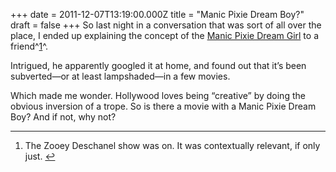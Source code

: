 +++
date = 2011-12-07T13:19:00.000Z
title = "Manic Pixie Dream Boy?"
draft = false
+++
So last night in a conversation that was sort of all over the place, I
ended up explaining the concept of the [Manic Pixie Dream
Girl](http://en.wikipedia.org/wiki/Manic_Pixie_Dream_Girl) to a
friend^[1](#fn:p13871435934-1)^.

Intrigued, he apparently googled it at home, and found out that it’s
been subverted—or at least lampshaded—in a few movies.

Which made me wonder. Hollywood loves being “creative” by doing the
obvious inversion of a trope. So is there a movie with a Manic Pixie
Dream Boy? And if not, why not?

<div class="footnotes">

------------------------------------------------------------------------

1.  <div id="fn:p13871435934-1">

    </div>

    The Zooey Deschanel show was on. It was contextually relevant, if
    only just. [↩](#fnref:p13871435934-1)

</div>
